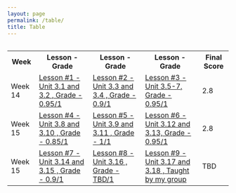 ```yaml
---
layout: page
permalink: /table/
title: Table
---
```

<table>
    <table>
    <tr>
        <th>Week</th>
        <th>Lesson - Grade</th>
        <th>Lesson - Grade</th>
        <th>Lesson - Grade</th>
        <th>Final Score</th>
    </tr>
    <tr>
        <td>Week 14</td>
        <td><a href="https://github.com/JishnuS420/CSP-tri1/issues/10#issue-1470803330">Lesson #1 - Unit 3.1 and 3.2 , Grade - 0.95/1</a></td>
        <td><a href="https://github.com/JishnuS420/CSP-tri1/issues/12#issue-1470815346">Lesson #2 - Unit 3.3 and 3.4 , Grade - 0.9/1</a></td>
        <td><a href="https://github.com/JishnuS420/CSP-tri1/issues/13#issue-1477992058">Lesson #3 - Unit 3.5-7, Grade - 0.95/1</a></td>
        <td>2.8</td>
    </tr>
    <tr>
        <td>Week 15</td>
        <td><a href="https://github.com/JishnuS420/CSP-tri1/issues/14#issue-1480533362">Lesson #4 - Unit 3.8 and 3.10 , Grade - 0.85/1</a></td>
        <td><a href="https://github.com/JishnuS420/CSP-tri1/issues/16#issue-1487693935">Lesson #5 - Unit 3.9 and 3.11 , Grade - 1/1</a></td>
        <td><a href="https://github.com/JishnuS420/CSP-tri1/issues/17#issue-1493274362">Lesson #6 - Unit 3.12 and 3.13, Grade - 0.95/1</a></td>
        <td>2.8</td>
    </tr>
        <tr>
        <td>Week 15</td>
        <td><a href="https://github.com/JishnuS420/CSP-tri1/issues/18#issue-1495484516">Lesson #7 - Unit 3.14 and 3.15 , Grade - 0.9/1</a></td>
        <td><a href="TBD">Lesson #8 - Unit 3.16 , Grade - TBD/1</a></td>
        <td><a href="https://mmaxwu.github.io/Tri2-GroupFastpages/lesson">Lesson #9 - Unit 3.17 and 3.18 , Taught by my group</a></td>
        <td>TBD</td>
    </tr>
</table>